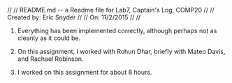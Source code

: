 //
// README.md -- a Readme file for Lab7, Captain's Log, COMP20
//
// Created by: Eric Snyder
//
// On: 11/2/2015
//
//

1. Everything has been implemented correctly, although perhaps not as cleanly as it could be.

2. On this assignment, I worked with Rohun Dhar, briefly with Mateo Davis, and Rachael Robinson.

3. I worked on this assignment for about 8 hours.